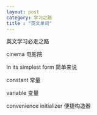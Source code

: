 ```yaml
---
layout: post
category: 学习之路
title : "英文单词"
---
```


英文学习必走之路



cinema 电影院



In its simplest form 简单来说

constant 常量

variable 变量



convenience  initializer 便捷构造器

